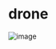 # drone
![image](https://user-images.githubusercontent.com/95838192/230528559-3b473f63-aabf-42e0-8053-129dc2080274.png)
